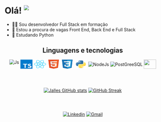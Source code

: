 <h1 align="top">Olá! <img style="background-blend-mode: normal"
align="top" src="https://user-images.githubusercontent.com/106758604/222811754-9b386a3e-2a21-4a71-8f36-d202169610f1.gif" height="42px">
</h1>


- 👨‍💻 Sou desenvolvedor Full Stack em formação
- 🔎 Estou a procura de vagas Front End, Back End e Full Stack
- 🐍 Estudando Python

<h2 style="font-size:1.3rem;" align="center">
Linguagens e tecnologias
</h2>

<div style="display: inline_block" align="center">
  <img align="top" style="background-color:transparent;" alt="Js" height="30" width="40" src="https://cdn.jsdelivr.net/gh/devicons/devicon/icons/javascript/javascript-original.svg">
  <img align="center" alt="Ts" height="30" width="40" src="https://raw.githubusercontent.com/devicons/devicon/master/icons/typescript/typescript-plain.svg">
  <img align="center" alt="React" height="30" width="40" src="https://raw.githubusercontent.com/devicons/devicon/master/icons/react/react-original.svg">
  <img align="center" alt="HTML" height="30" width="40" src="https://raw.githubusercontent.com/devicons/devicon/master/icons/html5/html5-original.svg">
  <img align="center" alt="CSS" height="30" width="40" src="https://raw.githubusercontent.com/devicons/devicon/master/icons/css3/css3-original.svg">
  <img align="center" alt="Python" height="30" width="40" src="https://raw.githubusercontent.com/devicons/devicon/master/icons/python/python-original.svg">

  <img  align="center" height="30"  width="40" alt="NodeJs" src="https://cdn.jsdelivr.net/gh/devicons/devicon/icons/nodejs/nodejs-plain.svg" />

  <img align="center" height="30" width="40" alt="PostGreeSQL" src="https://cdn.jsdelivr.net/gh/devicons/devicon/icons/postgresql/postgresql-original.svg" />

  <img align="center" height="30" width="40" src="https://cdn.jsdelivr.net/gh/devicons/devicon/icons/jest/jest-plain.svg" />
</div>

##
<br>
<div align="center">

[![Jalles GitHub stats](https://github-readme-stats.vercel.app/api?username=jallesbatista&count_private=true&include_all_commits=true&show_icons=true&bg_color=030314&title_color=ffff&&text_color=5eaaed&icon_color=5eaaed&&ring_color=ffff&hide_border=true)](https://github.com/jallesbatista)
[![GitHub Streak](https://streak-stats.demolab.com?user=jallesbatista&theme=holi-theme&hide_border=true)](https://git.io/streak-stats)
</div>

##

<div align="center"><br>

[![Linkedin](https://img.shields.io/badge/LinkedIn-0077B5?style=for-the-badge&logo=linkedin&logoColor=white)](https://www.linkedin.com/in/jallesbatista/)
[![Gmail](https://img.shields.io/badge/Gmail-D14836?style=for-the-badge&logo=gmail&logoColor=white)](mailto:contato.jallesbatista@gmail.com)

</div>
